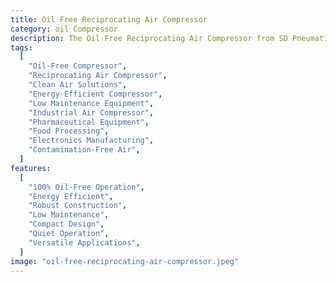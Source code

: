```yaml
---
title: Oil Free Reciprocating Air Compressor
category: oil Compressor
description: The Oil-Free Reciprocating Air Compressor from SD Pneumatics is designed for industries that require 100% oil-free air, ensuring clean and contamination-free operations. This compressor is ideal for critical applications such as food and beverage, pharmaceuticals, and electronics manufacturing, where air purity is essential. Featuring a robust reciprocating design, it delivers consistent, reliable performance with minimal maintenance. The oil-free technology enhances energy efficiency and ensures a low total cost of ownership, making it a sustainable and dependable choice for industries demanding superior air quality.
tags:
  [
    "Oil-Free Compressor",
    "Reciprocating Air Compressor",
    "Clean Air Solutions",
    "Energy-Efficient Compressor",
    "Low Maintenance Equipment",
    "Industrial Air Compressor",
    "Pharmaceutical Equipment",
    "Food Processing",
    "Electronics Manufacturing",
    "Contamination-Free Air",
  ]
features:
  [
    "100% Oil-Free Operation",
    "Energy Efficient",
    "Robust Construction",
    "Low Maintenance",
    "Compact Design",
    "Quiet Operation",
    "Versatile Applications",
  ]
image: "oil-free-reciprocating-air-compressor.jpeg"
---
```


<!-- @format -->

